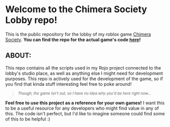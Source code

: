 # Welcome to the Chimera Society Lobby repo!
This is the public repository for the lobby of my roblox game [Chimera Society](https://www.roblox.com/games/106820629618215/Chimera-Society).
**You can find the repo for the actual game's code [here](https://github.com/Batteryhunter333/Chimera-Society-Source)!**

## ABOUT:

This repo contains all the scripts used in my Rojo project connected to the lobby's studio place, as well as anything else I might need for development purposes. 
This repo is actively used for the development of the game, so if you find that kinda stuff interesting feel free to poke around!

> <sub>*Though, the game isn't out, so I have no idea why you'd be here right now...*</sub>

**Feel free to use this project as a reference for your own games!**
I want this to be a useful resource for any developers who might find value in any of this.
The code isn't perfect, but I'd like to imagine someone could find some of this to be helpful :)
